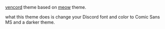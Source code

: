 [vencord](https://vencord.dev) theme based on [meow](https://github.com/sharsame/meow/blob/main/meow) theme.


what this theme does is change your Discord font and color to Comic Sans MS and a darker theme.
